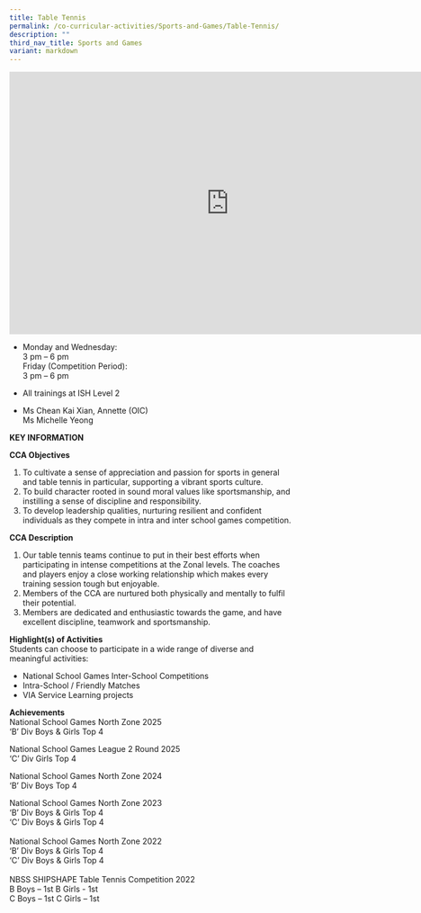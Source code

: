 ```yaml
---
title: Table Tennis
permalink: /co-curricular-activities/Sports-and-Games/Table-Tennis/
description: ""
third_nav_title: Sports and Games
variant: markdown
---
```

<iframe allowfullscreen="true" height="467" width="780" frameborder="0" src="https://docs.google.com/presentation/d/e/2PACX-1vQzfvDpY9FrkthKqDklJuu2s2cI0ah-QT-EmwpvkMmZXbs6b9JmNhXhpoPlGPpa2AGiXmHt36CGToTE/embed?start=true&amp;loop=true&amp;delayms=5000"></iframe>

*   Monday and Wednesday:  
    3 pm – 6 pm  
    Friday (Competition Period):  
    3 pm – 6 pm  
    

*   All trainings at ISH Level 2

 
*   Ms Chean Kai Xian, Annette (OIC)  
    Ms Michelle Yeong
		

**KEY INFORMATION**


**CCA Objectives**

1. To cultivate a sense of appreciation and passion for sports in general and table tennis in particular, supporting a vibrant sports culture.
2.  To build character rooted in sound moral values like sportsmanship, and instilling a sense of discipline and responsibility.
3.  To develop leadership qualities, nurturing resilient and confident individuals as they compete in intra and inter school games competition.

**CCA Description**

1.  Our table tennis teams continue to put in their best efforts when participating in intense competitions at the Zonal levels. The coaches and players enjoy a close working relationship which makes every training session tough but enjoyable.
2.  Members of the CCA are nurtured both physically and mentally to fulfil their potential.
3.  Members are dedicated and enthusiastic towards the game, and have excellent discipline, teamwork and sportsmanship.

**Highlight(s) of Activities**<br>
Students can choose to participate in a wide range of diverse and meaningful activities: <br>
- National School Games Inter-School Competitions<br>
- Intra-School / Friendly Matches<br>
- VIA Service Learning projects 

**Achievements**<br>
National School Games North Zone 2025<br>
‘B’ Div Boys &amp; Girls Top 4<br>

National School Games League 2 Round 2025<br>
‘C’ Div Girls Top 4<br>

National School Games North Zone 2024<br>
‘B’ Div Boys Top 4<br>

National School Games North Zone 2023<br>
‘B’ Div Boys &amp; Girls Top 4<br>
‘C’ Div Boys &amp; Girls Top 4<br><br>
National School Games North Zone 2022 <br>‘B’ Div Boys &amp; Girls Top 4 <br>‘C’ Div Boys &amp; Girls Top 4 <br><br>
NBSS SHIPSHAPE Table Tennis Competition 2022 <br>
B Boys – 1st B Girls - 1st <br>
C Boys – 1st C Girls – 1st